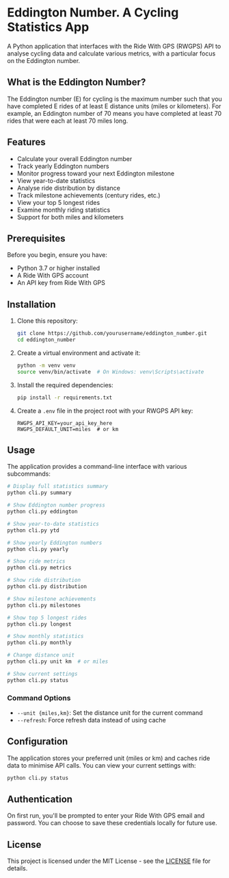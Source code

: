 # Eddington Number. A Cycling Statistics App

A Python application that interfaces with the Ride With GPS (RWGPS) API to analyse cycling data and calculate various metrics, with a particular focus on the Eddington number.

## What is the Eddington Number?

The Eddington number (E) for cycling is the maximum number such that you have completed E rides of at least E distance units (miles or kilometers). For example, an Eddington number of 70 means you have completed at least 70 rides that were each at least 70 miles long.

## Features

- Calculate your overall Eddington number
- Track yearly Eddington numbers
- Monitor progress toward your next Eddington milestone
- View year-to-date statistics
- Analyse ride distribution by distance
- Track milestone achievements (century rides, etc.)
- View your top 5 longest rides
- Examine monthly riding statistics
- Support for both miles and kilometers

## Prerequisites

Before you begin, ensure you have:

- Python 3.7 or higher installed
- A Ride With GPS account
- An API key from Ride With GPS

## Installation

1. Clone this repository:
   ```bash
   git clone https://github.com/yourusername/eddington_number.git
   cd eddington_number
   ```

2. Create a virtual environment and activate it:
   ```bash
   python -m venv venv
   source venv/bin/activate  # On Windows: venv\Scripts\activate
   ```

3. Install the required dependencies:
   ```bash
   pip install -r requirements.txt
   ```

4. Create a `.env` file in the project root with your RWGPS API key:
   ```
   RWGPS_API_KEY=your_api_key_here
   RWGPS_DEFAULT_UNIT=miles  # or km
   ```

## Usage

The application provides a command-line interface with various subcommands:

```bash
# Display full statistics summary
python cli.py summary

# Show Eddington number progress
python cli.py eddington

# Show year-to-date statistics
python cli.py ytd

# Show yearly Eddington numbers
python cli.py yearly

# Show ride metrics
python cli.py metrics

# Show ride distribution
python cli.py distribution

# Show milestone achievements
python cli.py milestones

# Show top 5 longest rides
python cli.py longest

# Show monthly statistics
python cli.py monthly

# Change distance unit
python cli.py unit km  # or miles

# Show current settings
python cli.py status
```

### Command Options

- `--unit {miles,km}`: Set the distance unit for the current command
- `--refresh`: Force refresh data instead of using cache

## Configuration

The application stores your preferred unit (miles or km) and caches ride data to minimise API calls. You can view your current settings with:

```bash
python cli.py status
```

## Authentication

On first run, you'll be prompted to enter your Ride With GPS email and password. You can choose to save these credentials locally for future use.

## License

This project is licensed under the MIT License - see the [LICENSE](LICENSE) file for details.

